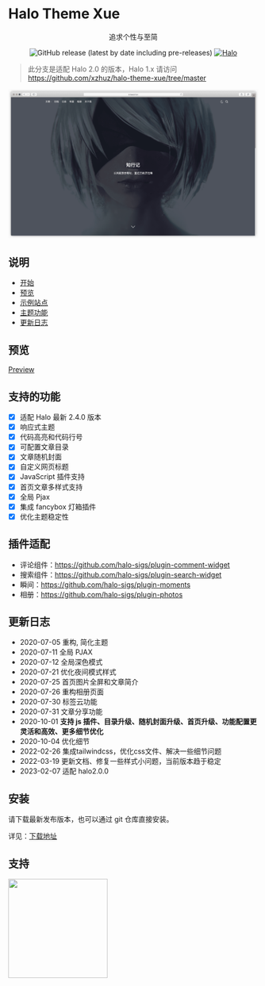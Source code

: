 # Halo Theme Xue

<p align="center">
追求个性与至简
</p>

<p align="center">
<img alt="GitHub release (latest by date including pre-releases)" src="https://img.shields.io/github/v/release/xzhuz/halo-theme-xue?include_prereleases&style=flat-square">
<a href="https://github.com/halo-dev/halo"><img src="https://img.shields.io/badge/dynamic/yaml?label=Halo&query=$.spec.requires&url=https://raw.githubusercontent.com/xzhuz/halo-theme-xue/next/theme.yaml&style=flat-square" alt="Halo"/></a>
</p>

> 此分支是适配 Halo 2.0 的版本，Halo 1.x 请访问 <https://github.com/xzhuz/halo-theme-xue/tree/master>

![截图](./screenshot.png)

## 说明

- [开始](https://baozi.fun/2020/09/29/halo-blog-transfer)
- [预览](#预览)
- [示例站点](https://github.com/xzhuz/halo-theme-xue/issues/67)
- [主题功能](#功能)
- [更新日志](#更新日志)

## 预览

[Preview](https://demo.halo.run/?preview-theme=theme-xue)

## 支持的功能

- [x] 适配 Halo 最新 2.4.0 版本
- [x] 响应式主题
- [x] 代码高亮和代码行号
- [x] 可配置文章目录
- [x] 文章随机封面
- [x] 自定义网页标题
- [x] JavaScript 插件支持
- [x] 首页文章多样式支持
- [x] 全局 Pjax
- [x] 集成 fancybox 灯箱插件
- [x] 优化主题稳定性

## 插件适配

- 评论组件：<https://github.com/halo-sigs/plugin-comment-widget>
- 搜索组件：<https://github.com/halo-sigs/plugin-search-widget>
- 瞬间：<https://github.com/halo-sigs/plugin-moments>
- 相册：<https://github.com/halo-sigs/plugin-photos>

## 更新日志

- 2020-07-05 重构, 简化主题
- 2020-07-11 全局 PJAX
- 2020-07-12 全局深色模式
- 2020-07-21 优化夜间模式样式
- 2020-07-25 首页图片全屏和文章简介
- 2020-07-26 重构相册页面
- 2020-07-30 标签云功能
- 2020-07-31 文章分享功能
- 2020-10-01 **支持 js 插件、目录升级、随机封面升级、首页升级、功能配置更灵活和高效、更多细节优化**
- 2020-10-04 优化细节
- 2022-02-26 集成tailwindcss，优化css文件、解决一些细节问题
- 2022-03-19 更新文档、修复一些样式小问题，当前版本趋于稳定
- 2023-02-07 适配 halo2.0.0

## 安装

请下载最新发布版本，也可以通过 git 仓库直接安装。

详见：[下载地址](https://github.com/xzhuz/halo-theme-xue/releases)

## 支持

<img src="https://i.loli.net/2021/03/08/mx3uE2nl6iLohr1.png" width="200" height="200"/>
